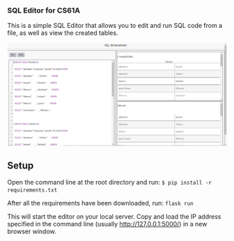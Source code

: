 ### SQL Editor for CS61A

This is a simple SQL Editor that allows you to edit and run SQL code from a file, as well as view the created tables. 

![SQL Editor](screenshot.PNG)

## Setup
Open the command line at the root directory and run:
```$ pip install -r requirements.txt```

After all the requirements have been downloaded, run:
```flask run```

This will start the editor on your local server. Copy and load the IP address specified in the command line (usually http://127.0.0.1:5000/) in a new browser window. 

